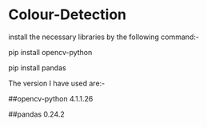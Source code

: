 # Colour-Detection

install the necessary libraries by the following command:-

pip install opencv-python 

pip install pandas

The version I have used are:-

##opencv-python 4.1.1.26

##pandas 0.24.2

